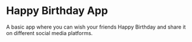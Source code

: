 # Happy Birthday App

A basic app where you can wish your friends Happy Birthday and share it on different social media platforms. 
